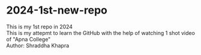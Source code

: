 # 2024-1st-new-repo
This is my 1st repo in 2024<br>
This is my attepmt to learn the GitHub with the help of watching 1 shot video of "Apna College"<br>
Author: Shraddha Khapra <br>
